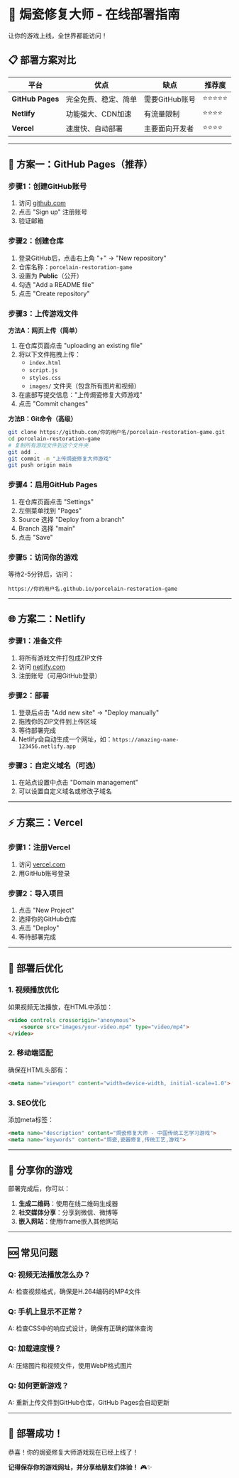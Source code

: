 # 🚀 焗瓷修复大师 - 在线部署指南

让你的游戏上线，全世界都能访问！

## 📋 部署方案对比

| 平台 | 优点 | 缺点 | 推荐度 |
|------|------|------|--------|
| **GitHub Pages** | 完全免费、稳定、简单 | 需要GitHub账号 | ⭐⭐⭐⭐⭐ |
| **Netlify** | 功能强大、CDN加速 | 有流量限制 | ⭐⭐⭐⭐ |
| **Vercel** | 速度快、自动部署 | 主要面向开发者 | ⭐⭐⭐⭐ |

---

## 🎯 方案一：GitHub Pages（推荐）

### 步骤1：创建GitHub账号
1. 访问 [github.com](https://github.com)
2. 点击 "Sign up" 注册账号
3. 验证邮箱

### 步骤2：创建仓库
1. 登录GitHub后，点击右上角 "+" → "New repository"
2. 仓库名称：`porcelain-restoration-game`
3. 设置为 **Public**（公开）
4. 勾选 "Add a README file"
5. 点击 "Create repository"

### 步骤3：上传游戏文件
**方法A：网页上传（简单）**
1. 在仓库页面点击 "uploading an existing file"
2. 将以下文件拖拽上传：
   - `index.html`
   - `script.js`
   - `styles.css`
   - `images/` 文件夹（包含所有图片和视频）
3. 在底部写提交信息："上传焗瓷修复大师游戏"
4. 点击 "Commit changes"

**方法B：Git命令（高级）**
```bash
git clone https://github.com/你的用户名/porcelain-restoration-game.git
cd porcelain-restoration-game
# 复制所有游戏文件到这个文件夹
git add .
git commit -m "上传焗瓷修复大师游戏"
git push origin main
```

### 步骤4：启用GitHub Pages
1. 在仓库页面点击 "Settings"
2. 左侧菜单找到 "Pages"
3. Source 选择 "Deploy from a branch"
4. Branch 选择 "main"
5. 点击 "Save"

### 步骤5：访问你的游戏
等待2-5分钟后，访问：
```
https://你的用户名.github.io/porcelain-restoration-game
```

---

## 🌐 方案二：Netlify

### 步骤1：准备文件
1. 将所有游戏文件打包成ZIP文件
2. 访问 [netlify.com](https://netlify.com)
3. 注册账号（可用GitHub登录）

### 步骤2：部署
1. 登录后点击 "Add new site" → "Deploy manually"
2. 拖拽你的ZIP文件到上传区域
3. 等待部署完成
4. Netlify会自动生成一个网址，如：`https://amazing-name-123456.netlify.app`

### 步骤3：自定义域名（可选）
1. 在站点设置中点击 "Domain management"
2. 可以设置自定义域名或修改子域名

---

## ⚡ 方案三：Vercel

### 步骤1：注册Vercel
1. 访问 [vercel.com](https://vercel.com)
2. 用GitHub账号登录

### 步骤2：导入项目
1. 点击 "New Project"
2. 选择你的GitHub仓库
3. 点击 "Deploy"
4. 等待部署完成

---

## 🔧 部署后优化

### 1. 视频播放优化
如果视频无法播放，在HTML中添加：
```html
<video controls crossorigin="anonymous">
    <source src="images/your-video.mp4" type="video/mp4">
</video>
```

### 2. 移动端适配
确保在HTML头部有：
```html
<meta name="viewport" content="width=device-width, initial-scale=1.0">
```

### 3. SEO优化
添加meta标签：
```html
<meta name="description" content="焗瓷修复大师 - 中国传统工艺学习游戏">
<meta name="keywords" content="焗瓷,瓷器修复,传统工艺,游戏">
```

---

## 📱 分享你的游戏

部署完成后，你可以：

1. **生成二维码**：使用在线二维码生成器
2. **社交媒体分享**：分享到微信、微博等
3. **嵌入网站**：使用iframe嵌入其他网站

---

## 🆘 常见问题

### Q: 视频无法播放怎么办？
A: 检查视频格式，确保是H.264编码的MP4文件

### Q: 手机上显示不正常？
A: 检查CSS中的响应式设计，确保有正确的媒体查询

### Q: 加载速度慢？
A: 压缩图片和视频文件，使用WebP格式图片

### Q: 如何更新游戏？
A: 重新上传文件到GitHub仓库，GitHub Pages会自动更新

---

## 🎉 部署成功！

恭喜！你的焗瓷修复大师游戏现在已经上线了！

**记得保存你的游戏网址，并分享给朋友们体验！** 🎮✨